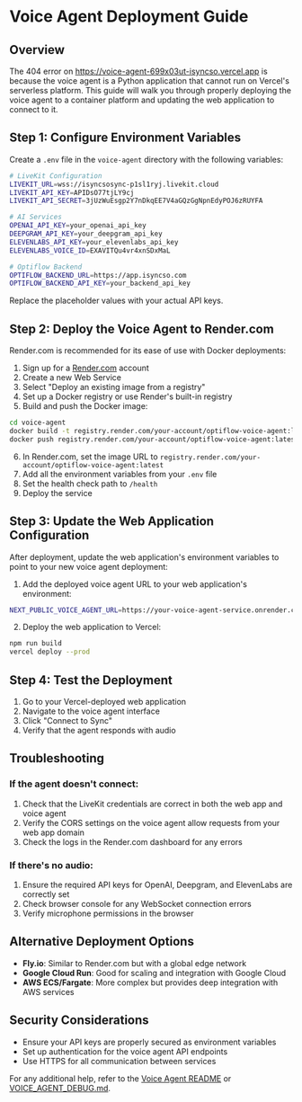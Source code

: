 # Voice Agent Deployment Guide

## Overview
The 404 error on https://voice-agent-699x03ut-isyncso.vercel.app is because the voice agent is a Python application that cannot run on Vercel's serverless platform. This guide will walk you through properly deploying the voice agent to a container platform and updating the web application to connect to it.

## Step 1: Configure Environment Variables

Create a `.env` file in the `voice-agent` directory with the following variables:

```bash
# LiveKit Configuration
LIVEKIT_URL=wss://isyncsosync-p1sl1ryj.livekit.cloud
LIVEKIT_API_KEY=APIDsO77tjLY9cj
LIVEKIT_API_SECRET=3jUzWuEsgp2Y7nDkqEE7V4aGQzGgNpnEdyPOJ6zRUYFA

# AI Services
OPENAI_API_KEY=your_openai_api_key
DEEPGRAM_API_KEY=your_deepgram_api_key
ELEVENLABS_API_KEY=your_elevenlabs_api_key
ELEVENLABS_VOICE_ID=EXAVITQu4vr4xnSDxMaL

# Optiflow Backend
OPTIFLOW_BACKEND_URL=https://app.isyncso.com
OPTIFLOW_BACKEND_API_KEY=your_backend_api_key
```

Replace the placeholder values with your actual API keys.

## Step 2: Deploy the Voice Agent to Render.com

Render.com is recommended for its ease of use with Docker deployments:

1. Sign up for a [Render.com](https://render.com) account
2. Create a new Web Service
3. Select "Deploy an existing image from a registry"
4. Set up a Docker registry or use Render's built-in registry
5. Build and push the Docker image:

```bash
cd voice-agent
docker build -t registry.render.com/your-account/optiflow-voice-agent:latest .
docker push registry.render.com/your-account/optiflow-voice-agent:latest
```

6. In Render.com, set the image URL to `registry.render.com/your-account/optiflow-voice-agent:latest` 
7. Add all the environment variables from your `.env` file
8. Set the health check path to `/health`
9. Deploy the service

## Step 3: Update the Web Application Configuration

After deployment, update the web application's environment variables to point to your new voice agent deployment:

1. Add the deployed voice agent URL to your web application's environment:

```bash
NEXT_PUBLIC_VOICE_AGENT_URL=https://your-voice-agent-service.onrender.com
```

2. Deploy the web application to Vercel:

```bash
npm run build
vercel deploy --prod
```

## Step 4: Test the Deployment

1. Go to your Vercel-deployed web application
2. Navigate to the voice agent interface
3. Click "Connect to Sync"
4. Verify that the agent responds with audio

## Troubleshooting

### If the agent doesn't connect:

1. Check that the LiveKit credentials are correct in both the web app and voice agent
2. Verify the CORS settings on the voice agent allow requests from your web app domain
3. Check the logs in the Render.com dashboard for any errors

### If there's no audio:

1. Ensure the required API keys for OpenAI, Deepgram, and ElevenLabs are correctly set
2. Check browser console for any WebSocket connection errors
3. Verify microphone permissions in the browser

## Alternative Deployment Options

- **Fly.io**: Similar to Render.com but with a global edge network
- **Google Cloud Run**: Good for scaling and integration with Google Cloud
- **AWS ECS/Fargate**: More complex but provides deep integration with AWS services

## Security Considerations

- Ensure your API keys are properly secured as environment variables
- Set up authentication for the voice agent API endpoints
- Use HTTPS for all communication between services

For any additional help, refer to the [Voice Agent README](./voice-agent/README.md) or [VOICE_AGENT_DEBUG.md](./VOICE_AGENT_DEBUG.md). 